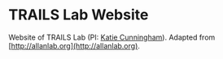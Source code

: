 # TRAILS Lab Website

Website of TRAILS Lab (PI: [Katie Cunningham](kicunningham.com)). Adapted from [http://allanlab.org](http://allanlab.org).
